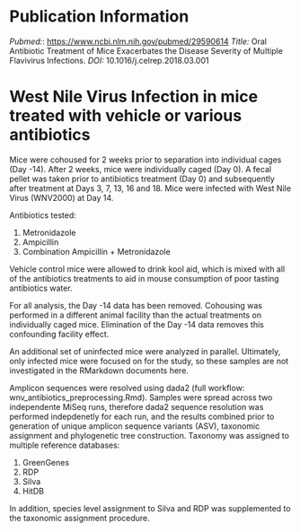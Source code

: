 # Publication Information

*Pubmed:*: https://www.ncbi.nlm.nih.gov/pubmed/29590614
*Title:* Oral Antibiotic Treatment of Mice Exacerbates the Disease Severity of Multiple Flavivirus Infections.
*DOI:* 10.1016/j.celrep.2018.03.001

# West Nile Virus Infection in mice treated with vehicle or various antibiotics

Mice were cohoused for 2 weeks prior to separation into individual cages (Day -14). After 2 weeks, mice were individually caged (Day 0). A fecal pellet was taken prior to antibiotics treatment (Day 0) and subsequently after treatment at Days 3, 7, 13, 16 and 18. Mice were infected with West Nile Virus (WNV2000) at Day 14.

Antibiotics tested:

1) Metronidazole
2) Ampicillin
3) Combination Ampicillin + Metronidazole

Vehicle control mice were allowed to drink kool aid, which is mixed with all of the antibiotics treatments to aid in mouse consumption of poor tasting antibiotics water.

For all analysis, the Day -14 data has been removed. Cohousing was performed in a different animal facility than the actual treatments on individually caged mice. Elimination of the Day -14 data removes this confounding facility effect.

An additional set of uninfected mice were analyzed in parallel. Ultimately, only infected mice were focused on for the study, so these samples are not investigated in the RMarkdown documents here.

Amplicon sequences were resolved using dada2 (full workflow: wnv_antibiotics_preprocessing.Rmd). Samples were spread across two independente MiSeq runs, therefore dada2 sequence resolution was performed indepdenetly for each run, and the results combined prior to generation of unique amplicon sequence variants (ASV), taxonomic assignment and phylogenetic tree construction. Taxonomy was assigned to multiple reference databases:

1) GreenGenes
2) RDP
3) Silva
4) HitDB

In addition, species level assignment to Silva and RDP was supplemented to the taxonomic assignment procedure. 






